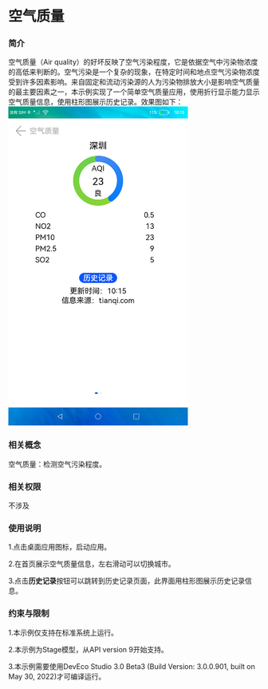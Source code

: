 # 空气质量

### 简介
空气质量（Air quality）的好坏反映了空气污染程度，它是依据空气中污染物浓度的高低来判断的。空气污染是一个复杂的现象，在特定时间和地点空气污染物浓度受到许多因素影响。来自固定和流动污染源的人为污染物排放大小是影响空气质量的最主要因素之一，本示例实现了一个简单空气质量应用，使用折行显示能力显示空气质量信息，使用柱形图展示历史记录。效果图如下：
![](screenshots/device/index.png)

### 相关概念
空气质量：检测空气污染程度。

### 相关权限
不涉及

### 使用说明

1.点击桌面应用图标，启动应用。

2.在首页展示空气质量信息，左右滑动可以切换城市。

3.点击**历史记录**按钮可以跳转到历史记录页面，此界面用柱形图展示历史记录信息。

### 约束与限制

1.本示例仅支持在标准系统上运行。

2.本示例为Stage模型，从API version 9开始支持。

3.本示例需要使用DevEco Studio 3.0 Beta3 (Build Version: 3.0.0.901, built on May 30, 2022)才可编译运行。